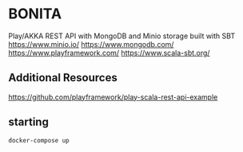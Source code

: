 # BONITA

Play/AKKA REST API with MongoDB and Minio storage built with SBT
https://www.minio.io/
https://www.mongodb.com/
https://www.playframework.com/
https://www.scala-sbt.org/

## Additional Resources
https://github.com/playframework/play-scala-rest-api-example

## starting
```
docker-compose up
```
